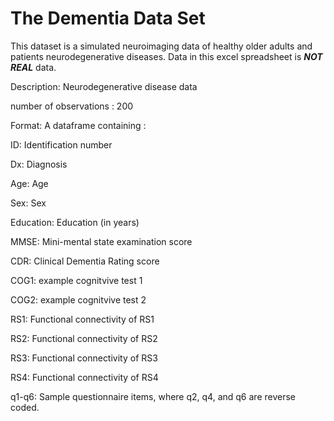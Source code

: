 # The Dementia Data Set

This dataset is a simulated neuroimaging data of healthy older adults and patients neurodegenerative diseases. Data in this excel spreadsheet is ***NOT REAL*** data.

Description: Neurodegenerative disease data

number of observations : 200

Format: A dataframe containing :

ID: Identification number

Dx: Diagnosis

Age: Age

Sex: Sex

Education: Education (in years)

MMSE: Mini-mental state examination score

CDR: Clinical Dementia Rating score

COG1: example cognitvive test 1

COG2: example cognitvive test 2

RS1: Functional connectivity of RS1

RS2: Functional connectivity of RS2

RS3: Functional connectivity of RS3

RS4: Functional connectivity of RS4

q1-q6: Sample questionnaire items, where q2, q4, and q6 are reverse coded.

